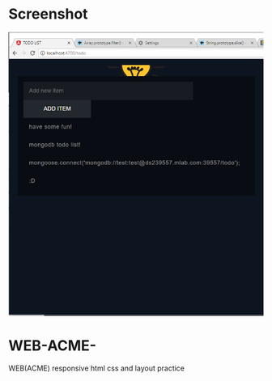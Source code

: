 # Screenshot
<img src="https://github.com/raylinhonghu/Nodejs-Todo-List/blob/master/ss.png" width="600px">

# WEB-ACME-
WEB(ACME) responsive html css and layout practice 

